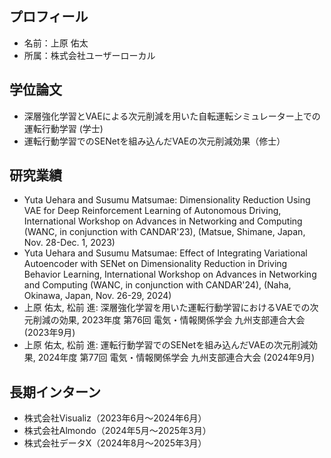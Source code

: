 ## プロフィール
- 名前：上原 佑太
- 所属：株式会社ユーザーローカル
## 学位論文
-  深層強化学習とVAEによる次元削減を用いた自転運転シミュレーター上での運転行動学習 (学士)
-  運転行動学習でのSENetを組み込んだVAEの次元削減効果（修士）
## 研究業績
- Yuta Uehara and Susumu Matsumae: Dimensionality Reduction Using VAE for Deep Reinforcement Learning of Autonomous Driving, International Workshop on Advances in Networking and Computing (WANC, in conjunction with CANDAR'23), (Matsue, Shimane, Japan, Nov. 28-Dec. 1, 2023)
- Yuta Uehara and Susumu Matsumae: Effect of Integrating Variational Autoencoder with SENet on Dimensionality Reduction in Driving Behavior Learning, International Workshop on Advances in Networking and Computing (WANC, in conjunction with CANDAR'24), (Naha, Okinawa, Japan, Nov. 26-29, 2024)
- 上原 佑太, 松前 進: 深層強化学習を用いた運転行動学習におけるVAEでの次元削減の効果, 2023年度 第76回 電気・情報関係学会 九州支部連合大会 (2023年9月)
- 上原 佑太, 松前 進: 運転行動学習でのSENetを組み込んだVAEの次元削減効果, 2024年度 第77回 電気・情報関係学会 九州支部連合大会 (2024年9月)
## 長期インターン
- 株式会社Visualiz（2023年6月〜2024年6月）
- 株式会社Almondo（2024年5月〜2025年3月）
- 株式会社データX（2024年8月〜2025年3月）
## 
